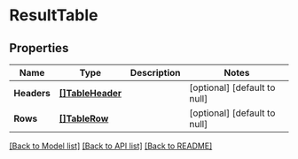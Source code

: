 # ResultTable

## Properties
Name | Type | Description | Notes
------------ | ------------- | ------------- | -------------
**Headers** | [**[]TableHeader**](TableHeader.md) |  | [optional] [default to null]
**Rows** | [**[]TableRow**](TableRow.md) |  | [optional] [default to null]

[[Back to Model list]](../README.md#documentation-for-models) [[Back to API list]](../README.md#documentation-for-api-endpoints) [[Back to README]](../README.md)


